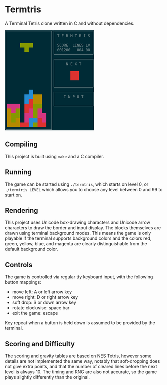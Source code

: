 # Termtris

A Terminal Tetris clone written in C and without dependencies.

![termtris screenshot](/screenshots/termtris.png)

## Compiling

This project is built using `make` and a C compiler.

## Running

The game can be started using `./termtris`, which starts on level 0, or
`./termtris LEVEL` which allows you to choose any level between 0 and 99 to
start on.

## Rendering

This project uses Unicode box-drawing characters and Unicode arrow characters to
draw the border and input display. The blocks themselves are drawn using
terminal background modes. This means the game is only playable if the terminal
supports background colors and the colors red, green, yellow, blue, and magenta
are clearly distinguishable from the default background color.

## Controls

The game is controlled via regular tty keyboard input, with the following button
mappings:

- move left: A or left arrow key
- move right: D or right arrow key
- soft drop: S or down arrow key
- rotate clockwise: space bar
- exit the game: escape

Key repeat when a button is held down is assumed to be provided by the terminal.

## Scoring and Difficulty

The scoring and gravity tables are based on NES Tetris, however some details
are not implemented the same way, notably that soft-dropping does not give extra
points, and that the number of cleared lines before the next level is always 10.
The timing and RNG are also not accurate, so the game plays slightly differently
than the original.
